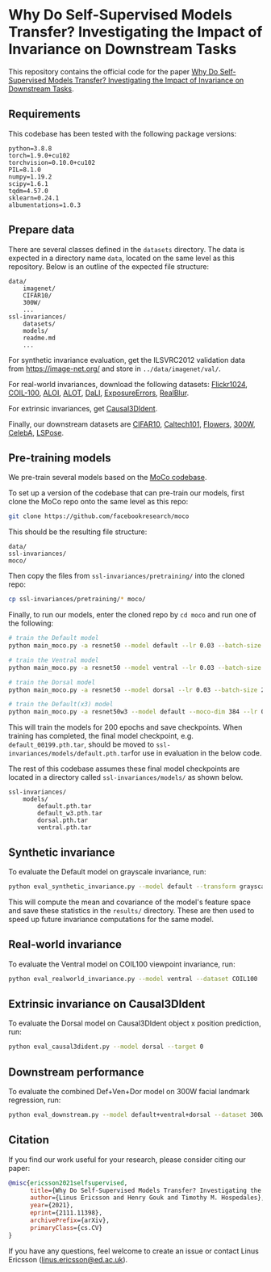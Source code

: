 # Why Do Self-Supervised Models Transfer? Investigating the Impact of Invariance on Downstream Tasks
This repository contains the official code for the paper [Why Do Self-Supervised Models Transfer? Investigating the Impact of Invariance on Downstream Tasks](https://arxiv.org/abs/2111.11398).

## Requirements
This codebase has been tested with the following package versions:
```
python=3.8.8
torch=1.9.0+cu102
torchvision=0.10.0+cu102
PIL=8.1.0
numpy=1.19.2
scipy=1.6.1
tqdm=4.57.0
sklearn=0.24.1
albumentations=1.0.3
```

## Prepare data
There are several classes defined in the `datasets` directory. The data is expected in a directory name `data`, located on the same level as this repository. Below is an outline of the expected file structure:
```
data/
	imagenet/
    CIFAR10/
    300W/
    ...
ssl-invariances/
	datasets/
    models/
    readme.md
    ...
```

For synthetic invariance evaluation, get the ILSVRC2012 validation data from https://image-net.org/ and store in `../data/imagenet/val/`.

For real-world invariances, download the following datasets: [Flickr1024](https://yingqianwang.github.io/Flickr1024/), [COIL-100](https://www.cs.columbia.edu/CAVE/software/softlib/coil-100.php), [ALOI](https://aloi.science.uva.nl/), [ALOT](https://aloi.science.uva.nl/public_alot/#:~:text=ALOT%20is%20a%20color%20image,illumination%20color%20for%20each%20material.), [DaLI](https://esslab.jp/~ess/en/data/dali_data/), [ExposureErrors](https://github.com/mahmoudnafifi/Exposure_Correction), [RealBlur](http://cg.postech.ac.kr/research/RealBlur/).

For extrinsic invariances, get [Causal3DIdent](https://zenodo.org/record/4784282#.YZ9vsvz7Tr4).

Finally, our downstream datasets are [CIFAR10](https://pytorch.org/vision/stable/datasets.html), [Caltech101](http://www.vision.caltech.edu/Image_Datasets/Caltech101/), [Flowers](https://www.robots.ox.ac.uk/~vgg/data/flowers/102/index.html), [300W](https://ibug.doc.ic.ac.uk/resources/300-W/), [CelebA](https://pytorch.org/vision/stable/datasets.html), [LSPose](http://sam.johnson.io/research/lsp.html).

## Pre-training models
We pre-train several models based on the [MoCo codebase](https://github.com/facebookresearch/moco).

To set up a version of the codebase that can pre-train our models, first clone the MoCo repo onto the same level as this repo:

```bash
git clone https://github.com/facebookresearch/moco
```
This should be the resulting file structure:
```
data/
ssl-invariances/
moco/
```
Then copy the files from `ssl-invariances/pretraining/` into the cloned repo:
```bash
cp ssl-invariances/pretraining/* moco/
```
Finally, to run our models, enter the cloned repo by `cd moco` and run one of the following:
```bash
# train the Default model
python main_moco.py -a resnet50 --model default --lr 0.03 --batch-size 256 --mlp --moco-t 0.2 --cos --dist-url 'tcp://localhost:10001' --multiprocessing-distributed --world-size 1 --rank 0 ../data/imagenet

# train the Ventral model
python main_moco.py -a resnet50 --model ventral --lr 0.03 --batch-size 256 --mlp --moco-t 0.2 --cos --dist-url 'tcp://localhost:10001' --multiprocessing-distributed --world-size 1 --rank 0 ../data/imagenet

# train the Dorsal model
python main_moco.py -a resnet50 --model dorsal --lr 0.03 --batch-size 256 --mlp --moco-t 0.2 --cos --dist-url 'tcp://localhost:10001' --multiprocessing-distributed --world-size 1 --rank 0 ../data/imagenet

# train the Default(x3) model
python main_moco.py -a resnet50w3 --model default --moco-dim 384 --lr 0.03 --batch-size 256 --mlp --moco-t 0.2 --cos --dist-url 'tcp://localhost:10001' --multiprocessing-distributed --world-size 1 --rank 0 ../data/imagenet
```

This will train the models for 200 epochs and save checkpoints. When training has completed, the final model checkpoint, e.g. `default_00199.pth.tar`, should be moved to `ssl-invariances/models/default.pth.tar`for use in evaluation in the below code.

The rest of this codebase assumes these final model checkpoints are located in a directory called `ssl-invariances/models/` as shown below.
```
ssl-invariances/
    models/
	    default.pth.tar
	    default_w3.pth.tar
	    dorsal.pth.tar
	    ventral.pth.tar
```

## Synthetic invariance
To evaluate the Default model on grayscale invariance, run: 
```bash
python eval_synthetic_invariance.py --model default --transform grayscale ../data/imagenet
```
This will compute the mean and covariance of the model's feature space and save these statistics in the `results/` directory. These are then used to speed up future invariance computations for the same model.

## Real-world invariance
To evaluate the Ventral model on COIL100 viewpoint invariance, run: 
```bash
python eval_realworld_invariance.py --model ventral --dataset COIL100
```

## Extrinsic invariance on Causal3DIdent
To evaluate the Dorsal model on Causal3DIdent object x position prediction, run: 
```bash
python eval_causal3dident.py --model dorsal --target 0
```

## Downstream performance
To evaluate the combined Def+Ven+Dor model on 300W facial landmark regression, run: 
```bash
python eval_downstream.py --model default+ventral+dorsal --dataset 300w
```

## Citation
If you find our work useful for your research, please consider citing our paper:
```bibtex
@misc{ericsson2021selfsupervised,
      title={Why Do Self-Supervised Models Transfer? Investigating the Impact of Invariance on Downstream Tasks}, 
      author={Linus Ericsson and Henry Gouk and Timothy M. Hospedales},
      year={2021},
      eprint={2111.11398},
      archivePrefix={arXiv},
      primaryClass={cs.CV}
}
```
If you have any questions, feel welcome to create an issue or contact Linus Ericsson (linus.ericsson@ed.ac.uk).
